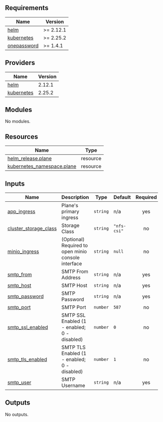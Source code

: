 ## Requirements

| Name | Version |
|------|---------|
| <a name="requirement_helm"></a> [helm](#requirement\_helm) | >= 2.12.1 |
| <a name="requirement_kubernetes"></a> [kubernetes](#requirement\_kubernetes) | >= 2.25.2 |
| <a name="requirement_onepassword"></a> [onepassword](#requirement\_onepassword) | >= 1.4.1 |

## Providers

| Name | Version |
|------|---------|
| <a name="provider_helm"></a> [helm](#provider\_helm) | 2.12.1 |
| <a name="provider_kubernetes"></a> [kubernetes](#provider\_kubernetes) | 2.25.2 |

## Modules

No modules.

## Resources

| Name | Type |
|------|------|
| [helm_release.plane](https://registry.terraform.io/providers/hashicorp/helm/latest/docs/resources/release) | resource |
| [kubernetes_namespace.plane](https://registry.terraform.io/providers/hashicorp/kubernetes/latest/docs/resources/namespace) | resource |

## Inputs

| Name | Description | Type | Default | Required |
|------|-------------|------|---------|:--------:|
| <a name="input_app_ingress"></a> [app\_ingress](#input\_app\_ingress) | Plane's primary ingress | `string` | n/a | yes |
| <a name="input_cluster_storage_class"></a> [cluster\_storage\_class](#input\_cluster\_storage\_class) | Storage Class | `string` | `"nfs-csi"` | no |
| <a name="input_minio_ingress"></a> [minio\_ingress](#input\_minio\_ingress) | (Optional) Required to open minio console interface | `string` | `null` | no |
| <a name="input_smtp_from"></a> [smtp\_from](#input\_smtp\_from) | SMTP From Address | `string` | n/a | yes |
| <a name="input_smtp_host"></a> [smtp\_host](#input\_smtp\_host) | SMTP Host | `string` | n/a | yes |
| <a name="input_smtp_password"></a> [smtp\_password](#input\_smtp\_password) | SMTP Password | `string` | n/a | yes |
| <a name="input_smtp_port"></a> [smtp\_port](#input\_smtp\_port) | SMTP Port | `number` | `587` | no |
| <a name="input_smtp_ssl_enabled"></a> [smtp\_ssl\_enabled](#input\_smtp\_ssl\_enabled) | SMTP SSL Enabled (1 - enabled; 0 - disabled) | `number` | `0` | no |
| <a name="input_smtp_tls_enabled"></a> [smtp\_tls\_enabled](#input\_smtp\_tls\_enabled) | SMTP TLS Enabled (1 - enabled; 0 - disabled) | `number` | `1` | no |
| <a name="input_smtp_user"></a> [smtp\_user](#input\_smtp\_user) | SMTP Username | `string` | n/a | yes |

## Outputs

No outputs.
